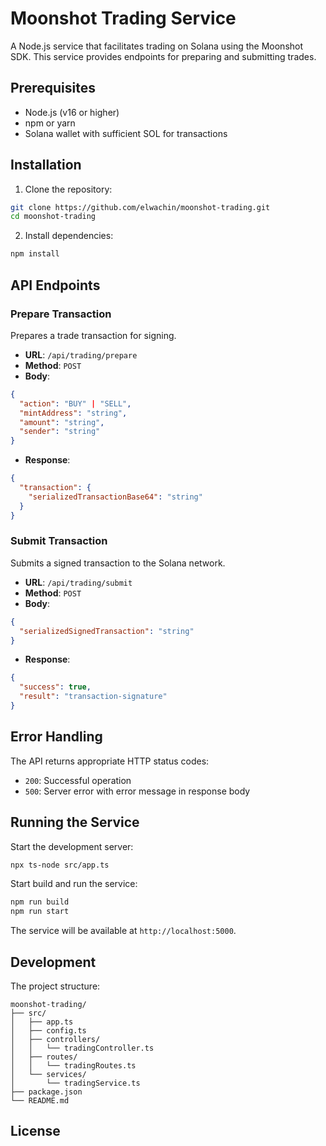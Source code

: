 # Moonshot Trading Service

A Node.js service that facilitates trading on Solana using the Moonshot SDK. This service provides endpoints for preparing and submitting trades.

## Prerequisites

- Node.js (v16 or higher)
- npm or yarn
- Solana wallet with sufficient SOL for transactions

## Installation

1. Clone the repository:

```bash
git clone https://github.com/elwachin/moonshot-trading.git
cd moonshot-trading
```

2. Install dependencies:

```bash
npm install
```

## API Endpoints

### Prepare Transaction

Prepares a trade transaction for signing.

- **URL**: `/api/trading/prepare`
- **Method**: `POST`
- **Body**:

```json
{
  "action": "BUY" | "SELL",
  "mintAddress": "string",
  "amount": "string",
  "sender": "string"
}
```

- **Response**:

```json
{
  "transaction": {
    "serializedTransactionBase64": "string"
  }
}
```

### Submit Transaction

Submits a signed transaction to the Solana network.

- **URL**: `/api/trading/submit`
- **Method**: `POST`
- **Body**:

```json
{
  "serializedSignedTransaction": "string"
}
```

- **Response**:

```json
{
  "success": true,
  "result": "transaction-signature"
}
```

## Error Handling

The API returns appropriate HTTP status codes:

- `200`: Successful operation
- `500`: Server error with error message in response body

## Running the Service

Start the development server:

```bash
npx ts-node src/app.ts
```

Start build and run the service:

```bash
npm run build
npm run start
```

The service will be available at `http://localhost:5000`.

## Development

The project structure:

```
moonshot-trading/
├── src/
│   ├── app.ts
│   ├── config.ts
│   ├── controllers/
│   │   └── tradingController.ts
│   ├── routes/
│   │   └── tradingRoutes.ts
│   └── services/
│       └── tradingService.ts
├── package.json
└── README.md
```

## License

